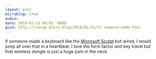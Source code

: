 ```yaml
---
layout: post
microblog: true
audio: 
date: 2018-01-22 08:03 -0800
guid: http://jsorge.micro.blog/2018/01/22/if-someone-made.html
---
```

If someone made a keyboard like the [Microsoft Sculpt](http://drops.jsorge.net/SC6o1D) but wired, I would jump all over that in a heartbeat. I love the form factor and key travel but that wireless dongle is just a huge pain in the neck.
